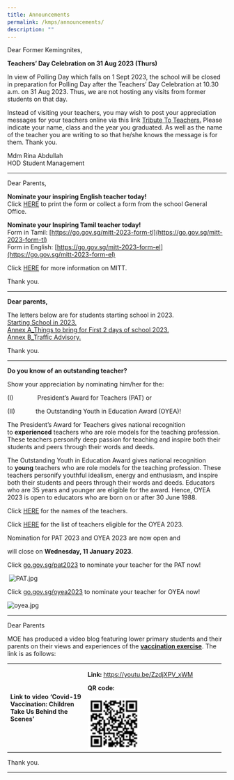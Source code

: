 ```yaml
---
title: Announcements
permalink: /kmps/announcements/
description: ""
---
```

Dear Former Kemingnites,

**Teachers’ Day Celebration on 31 Aug 2023 (Thurs)**

In view of Polling Day which falls on 1 Sept 2023, the school will be closed in
preparation for Polling Day after the Teachers’ Day Celebration at 10.30 a.m. on 31 Aug 2023. Thus, we are not hosting any visits from former students on that day.

Instead of visiting your teachers, you may wish to post your appreciation
messages for your teachers online via this link [Tribute To Teachers.](https://form.gov.sg/64db314825d03e0012f17dd5) Please indicate your
name, class and the year you graduated. As well as the name of the teacher you are
writing to so that he/she knows the message is for them.
Thank you.

Mdm Rina Abdullah<br>
HOD Student Management

<hr>



Dear Parents,

**Nominate your inspiring English teacher today!**<br>
Click&nbsp;[HERE](https://www.languagecouncils.sg/goodenglish/inspiring-teacher-of-english-award/nomination-information)&nbsp;to print the&nbsp;form or collect a form from the&nbsp;school General Office.

  

**Nominate your Inspiring Tamil teacher today!**&nbsp;<br>
Form in Tamil:&nbsp;[https://go.gov.sg/mitt-2023-form-tl](https://go.gov.sg/mitt-2023-form-tl)<br>
Form in English:&nbsp;[https://go.gov.sg/mitt-2023-form-el](https://go.gov.sg/mitt-2023-form-el)  

Click&nbsp;[HERE](https://www.moe.gov.sg/news/press-releases/20230126-open-for-nominations-most-inspiring-tamil-teachers-award-2023)&nbsp;for more information on MITT.

Thank you.

<hr>

**Dear parents,**

The letters below are for students starting school in 2023.  
[Starting School in 2023.](https://kemingpri-moe-edu-sg-admin.cwp.sg/qql/slot/u155/2021/Announcements/099_Starting%20School%20in%202023_vetted.pdf)
<br>
[Annex A\_Things to bring for First 2 days of school 2023.](https://kemingpri-moe-edu-sg-admin.cwp.sg/qql/slot/u155/2021/Announcements/099_Annex%20A_Things%20to%20bring%20for%20First%202%20days%20of%20school%202023.pdf)
<br>
[Annex B\_Traffic Advisory.](https://kemingpri-moe-edu-sg-admin.cwp.sg/qql/slot/u155/2021/Announcements/099_Annex%20B_Traffic%20Advisory.pdf)

Thank you.

<hr>

**Do you know of an outstanding teacher?**

Show your appreciation by nominating him/her for the:

(I)&nbsp;&nbsp;&nbsp;&nbsp;&nbsp;&nbsp;&nbsp;&nbsp;&nbsp;&nbsp;&nbsp;&nbsp;&nbsp;&nbsp;President’s Award for Teachers (PAT) or

(II)&nbsp;&nbsp;&nbsp;&nbsp;&nbsp;&nbsp;&nbsp;&nbsp;&nbsp;&nbsp;&nbsp;&nbsp;the Outstanding Youth in Education Award (OYEA)!

The President’s Award for Teachers gives national recognition to&nbsp;**experienced**&nbsp;teachers who are role models for the teaching profession. These teachers personify deep passion for teaching and inspire both their students and peers through their words and deeds.

The Outstanding Youth in Education Award gives national recognition to&nbsp;**young**&nbsp;teachers who are role models for the teaching profession. These teachers personify youthful idealism, energy and enthusiasm, and inspire both their students and peers through their words and deeds. Educators who are 35 years and younger are eligible for the award. Hence, OYEA 2023 is open to educators who are born on or after 30 June 1988.

Click&nbsp;[HERE](https://kemingpri.moe.edu.sg/keming-family/our-staff)&nbsp;for the names of the teachers.

Click&nbsp;[HERE](https://docs.google.com/document/d/1txOsyUYRvHRODyKP4sxKqafGZnYjAFzvJyrSXyKdY3M/edit?usp=sharing)&nbsp;for the list of teachers eligible for the OYEA 2023.

Nomination for PAT 2023 and OYEA 2023 are now open and

will close on&nbsp;**Wednesday, 11 January 2023**.

Click&nbsp;[go.gov.sg/pat2023](go.gov.sg/pat2023)&nbsp;to nominate your teacher for the PAT now!

&nbsp;![PAT.jpg](https://kemingpri-moe-edu-sg-admin.cwp.sg/qql/slot/u155/2021/Announcements/PAT.jpg)

  

Click&nbsp;[go.gov.sg/oyea2023](go.gov.sg/oyea2023)&nbsp;to nominate your teacher for OYEA now!

![oyea.jpg](https://kemingpri-moe-edu-sg-admin.cwp.sg/qql/slot/u155/2021/Announcements/oyea.jpg)
<hr>
<p>Dear Parents</p>
<p>MOE has produced a video blog featuring lower primary students and their parents on their views and experiences of the&nbsp;<strong><u>vaccination exercise</u></strong>. The link is as follows:</p>
<table style="width: 492px;">
<tbody>
<tr>
<td style="width: 170.422px;">
<p><strong>Link to video ‘Covid-19 Vaccination: Children Take Us Behind the Scenes’</strong></p>
</td>
<td style="width: 305.578px;">
<p><strong>Link:</strong>&nbsp;<u><a href="https://youtu.be/ZzdjXPV_xWM">https://youtu.be/ZzdjXPV_xWM</a></u></p>
<p><strong>QR code:</strong></p>
<img style="width: 40%;" src="/images/qr.png" align="left">
</td>
</tr>
</tbody>
</table>
<p>Thank you.</p>
<hr>